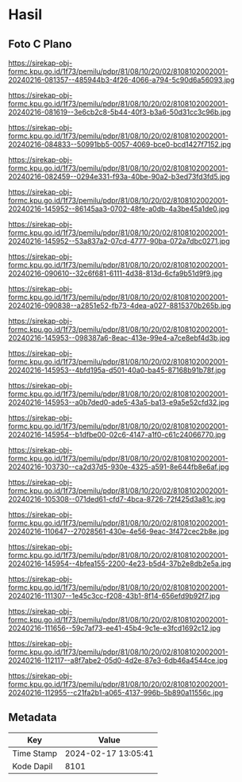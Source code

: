 # Hasil

## Foto C Plano

https://sirekap-obj-formc.kpu.go.id/1f73/pemilu/pdpr/81/08/10/20/02/8108102002001-20240216-081357--485944b3-4f26-4066-a794-5c90d6a56093.jpg

https://sirekap-obj-formc.kpu.go.id/1f73/pemilu/pdpr/81/08/10/20/02/8108102002001-20240216-081619--3e6cb2c8-5b44-40f3-b3a6-50d31cc3c96b.jpg

https://sirekap-obj-formc.kpu.go.id/1f73/pemilu/pdpr/81/08/10/20/02/8108102002001-20240216-084833--50991bb5-0057-4069-bce0-bcd1427f7152.jpg

https://sirekap-obj-formc.kpu.go.id/1f73/pemilu/pdpr/81/08/10/20/02/8108102002001-20240216-082459--0294e331-f93a-40be-90a2-b3ed73fd3fd5.jpg

https://sirekap-obj-formc.kpu.go.id/1f73/pemilu/pdpr/81/08/10/20/02/8108102002001-20240216-145952--86145aa3-0702-48fe-a0db-4a3be45a1de0.jpg

https://sirekap-obj-formc.kpu.go.id/1f73/pemilu/pdpr/81/08/10/20/02/8108102002001-20240216-145952--53a837a2-07cd-4777-90ba-072a7dbc0271.jpg

https://sirekap-obj-formc.kpu.go.id/1f73/pemilu/pdpr/81/08/10/20/02/8108102002001-20240216-090610--32c6f681-6111-4d38-813d-6cfa9b51d9f9.jpg

https://sirekap-obj-formc.kpu.go.id/1f73/pemilu/pdpr/81/08/10/20/02/8108102002001-20240216-090838--a2851e52-fb73-4dea-a027-8815370b265b.jpg

https://sirekap-obj-formc.kpu.go.id/1f73/pemilu/pdpr/81/08/10/20/02/8108102002001-20240216-145953--098387a6-8eac-413e-99e4-a7ce8ebf4d3b.jpg

https://sirekap-obj-formc.kpu.go.id/1f73/pemilu/pdpr/81/08/10/20/02/8108102002001-20240216-145953--4bfd195a-d501-40a0-ba45-87168b91b78f.jpg

https://sirekap-obj-formc.kpu.go.id/1f73/pemilu/pdpr/81/08/10/20/02/8108102002001-20240216-145953--a0b7ded0-ade5-43a5-ba13-e9a5e52cfd32.jpg

https://sirekap-obj-formc.kpu.go.id/1f73/pemilu/pdpr/81/08/10/20/02/8108102002001-20240216-145954--b1dfbe00-02c6-4147-a1f0-c61c24066770.jpg

https://sirekap-obj-formc.kpu.go.id/1f73/pemilu/pdpr/81/08/10/20/02/8108102002001-20240216-103730--ca2d37d5-930e-4325-a591-8e644fb8e6af.jpg

https://sirekap-obj-formc.kpu.go.id/1f73/pemilu/pdpr/81/08/10/20/02/8108102002001-20240216-105308--071ded61-cfd7-4bca-8726-72f425d3a81c.jpg

https://sirekap-obj-formc.kpu.go.id/1f73/pemilu/pdpr/81/08/10/20/02/8108102002001-20240216-110647--27028561-430e-4e56-9eac-3f472cec2b8e.jpg

https://sirekap-obj-formc.kpu.go.id/1f73/pemilu/pdpr/81/08/10/20/02/8108102002001-20240216-145954--4bfea155-2200-4e23-b5d4-37b2e8db2e5a.jpg

https://sirekap-obj-formc.kpu.go.id/1f73/pemilu/pdpr/81/08/10/20/02/8108102002001-20240216-111307--1e45c3cc-f208-43b1-8f14-656efd9b92f7.jpg

https://sirekap-obj-formc.kpu.go.id/1f73/pemilu/pdpr/81/08/10/20/02/8108102002001-20240216-111656--59c7af73-ee41-45b4-9c1e-e3fcd1692c12.jpg

https://sirekap-obj-formc.kpu.go.id/1f73/pemilu/pdpr/81/08/10/20/02/8108102002001-20240216-112117--a8f7abe2-05d0-4d2e-87e3-6db46a4544ce.jpg

https://sirekap-obj-formc.kpu.go.id/1f73/pemilu/pdpr/81/08/10/20/02/8108102002001-20240216-112955--c21fa2b1-a065-4137-996b-5b890a11556c.jpg


## Metadata

| Key        | Value               |
| ---------- | ------------------- |
| Time Stamp | 2024-02-17 13:05:41 |
| Kode Dapil | 8101                |



